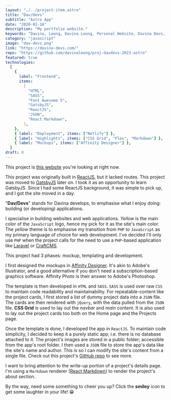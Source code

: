 ```yaml
---
layout: "./../project-item.astro"
title: "Dav/Devs"
subtitle: "Astro App"
date: "2020-01-16"
description: "My portfolio website."
keywords: "Davina, Leong, Davina Leong, Personal Website, Davina Devs, Davina-Devs, Dav / Devs, HTML, CSS, SASS, jQuery, JSON, Font Awesome 5, CSS Grid, Flex, GatsbyJS, ReactJS, Netlify, Affinity Designer"
category: "javascript"
image: "dav-devs.png"
link: "https://davina-devs.com/"
repo: "https://github.com/davinaleong/proj-davdevs-2023-astro"
featured: true
technologies:
  [
    {
      label: "Frontend",
      items:
        [
          "HTML",
          "SASS",
          "Font Awesome 5",
          "GatsbyJS",
          "ReactJS",
          "JSON",
          "React Markdown",
        ],
    },
    { label: "Deployment", items: ["Netlify"] },
    { label: "Highlights", items: ["CSS Grid", "Flex", "Markdown"] },
    { label: "Mockups", items: ["Affinity Designer"] },
  ]
draft: 0
---
```


This project is [this website](https://davina-devs.com/) you're looking at right now.

This project was originally built in [ReactJS](https://reactjs.org/), but it lacked routes. This project was moved to [GatsbyJS](https://www.gatsbyjs.com/) later on. I took it as an opportunity to learn GatsbyJS. Since I had some ReactJS background, it was simple to pick up, and I got the site moved in a day.

"**Dav/Devs**" stands for Davina develops, to emphasise what I enjoy doing: building (or developing) applications.

I specialise in building websites and web applications. _Yellow_ is the main color of the `JavaScript` logo, hence my pick for it as the site's main color. The _yellow_ theme is to emphasise my transition from `PHP` to `JavaScript` as my primary language of choice for web development. I've decided I'll only use `PHP` when the project calls for the need to use a `PHP`-based application like [Laravel](https://laravel.com/docs/6.x) or [CraftCMS](https://craftcms.com/).

This project had 3 phases: mockup, templating and development.

I first designed the mockups in [Affinity Designer](https://affinity.serif.com/en-gb/designer/). It's akin to Adobe's Illustrator, and a good alternative if you don't need a subscription-based graphics software. Affinity Photo is their answer to Adobe's Photoshop.

The template is then developed in `HTML` and `SASS`. `SASS` is used over raw `CSS` to maintain code readability and maintainability. For repeatable-content like the project cards, I first stored a list of dummy project data into a `JSON` file. The cards are then rendered with `jQuery`, with the data pulled from the `JSON` file. **CSS Grid** is used to lay out the _navbar_ and _main_ content. It is also used to lay out the project cards too both on the Home page and the Projects page.

Once the template is done, I developed the app in `ReactJS`. To maintain code simplicity, I decided to keep it a purely static app; i.e. there is no database attached to it. The project's images are stored in a public folder; accessible from the app's root folder. I then used a `JSON` file to store the app's data like the site's name and author. This is so I can modify the site's content from a single file. Check out this project's [GitHub repo](https://github.com/davinaleong/proj-davdevs) to see more.

I want to bring attention to the write-up portion of a project's details page. I'm using a `Markdown` renderer ([React Markdown](https://github.com/rexxars/react-markdown)) to render the project's about section.

By the way, need some something to cheer you up? Click the **smiley** icon to get some laughter in your life! 😁
